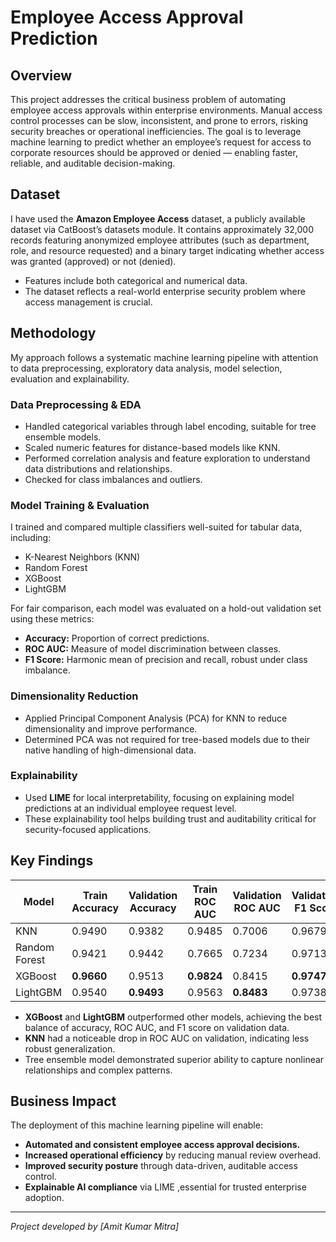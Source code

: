 # Employee Access Approval Prediction

## Overview

This project addresses the critical business problem of automating employee access approvals within enterprise environments. Manual access control processes can be slow, inconsistent, and prone to errors, risking security breaches or operational inefficiencies. The goal is to leverage machine learning to predict whether an employee’s request for access to corporate resources should be approved or denied — enabling faster, reliable, and auditable decision-making.

## Dataset

I have used the **Amazon Employee Access** dataset, a publicly available dataset via CatBoost’s datasets module. It contains approximately 32,000 records featuring anonymized employee attributes (such as department, role, and resource requested) and a binary target indicating whether access was granted (approved) or not (denied).

- Features include both categorical and numerical data.
- The dataset reflects a real-world enterprise security problem where access management is crucial.

## Methodology

My approach follows a systematic machine learning pipeline with attention to data preprocessing, exploratory data analysis, model selection, evaluation and  explainability.

### Data Preprocessing & EDA

- Handled categorical variables through label encoding, suitable for tree ensemble models.
- Scaled numeric features for distance-based models like KNN.
- Performed correlation analysis and feature exploration to understand data distributions and relationships.
- Checked for class imbalances and outliers.

### Model Training & Evaluation

I trained and compared multiple classifiers well-suited for tabular data, including:

- K-Nearest Neighbors (KNN)  
- Random Forest  
- XGBoost  
- LightGBM   

For fair comparison, each model was evaluated on a hold-out validation set using these metrics:

- **Accuracy:** Proportion of correct predictions.  
- **ROC AUC:** Measure of model discrimination between classes.  
- **F1 Score:** Harmonic mean of precision and recall, robust under class imbalance.

### Dimensionality Reduction

- Applied Principal Component Analysis (PCA) for KNN to reduce dimensionality and improve performance.
- Determined PCA was not required for tree-based models due to their native handling of high-dimensional data.

### Explainability

- Used **LIME** for local interpretability, focusing on explaining model predictions at an individual employee request level.
- These explainability tool helps building trust and auditability critical for security-focused applications.


## Key Findings

| Model          | Train Accuracy | Validation Accuracy | Train ROC AUC | Validation ROC AUC | Validation F1 Score |
|----------------|----------------|---------------------|---------------|--------------------|---------------------|
| KNN            | 0.9490         | 0.9382              | 0.9485        | 0.7006             | 0.9679              |
| Random Forest  | 0.9421         | 0.9442              | 0.7665        | 0.7234             | 0.9713              |
| XGBoost        | **0.9660**     | 0.9513              | **0.9824**    | 0.8415             | **0.9747**          |
| LightGBM       | 0.9540         | **0.9493**          | 0.9563        | **0.8483**         | 0.9738              |

- **XGBoost** and **LightGBM** outperformed other models, achieving the best balance of accuracy, ROC AUC, and F1 score on validation data.
- **KNN** had a noticeable drop in ROC AUC on validation, indicating less robust generalization.
- Tree ensemble model demonstrated superior ability to capture nonlinear relationships and complex patterns.

## Business Impact

The deployment of this machine learning pipeline will enable:

- **Automated and consistent employee access approval decisions.**  
- **Increased operational efficiency** by reducing manual review overhead.  
- **Improved security posture** through data-driven, auditable access control.  
- **Explainable AI compliance** via LIME ,essential for trusted enterprise adoption.


---

*Project developed by [Amit Kumar Mitra]*  

